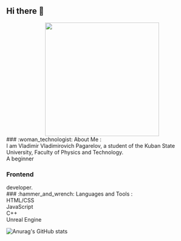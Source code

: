 ## Hi there 👋

<div id="header" align="center">
  <img src="https://media4.giphy.com/media/v1.Y2lkPTc5MGI3NjExdXJvOW04anRtcXNseGp4emJ4ZnFrZnQ1cG5vdWdtd2FwNHh6bzhkYiZlcD12MV9pbnRlcm5hbF9naWZfYnlfaWQmY3Q9Zw/WrIkv5GRcz4utwR3DP/giphy.gif" width="300"/>
</div>
<div>
  ### :woman_technologist: About Me :
  </br>
  I am Vladimir Vladimirovich Pagarelov, a student of the Kuban State University, Faculty of Physics and Technology.
  </br>
  A beginner <h3>Frontend</h3> developer. 
  </br>
  ### :hammer_and_wrench: Languages and Tools :
  </br>
  HTML/CSS
  </br>
  JavaScript
  </br>
  C++
  </br>
  Unreal Engine
</div>


![Anurag's GitHub stats](https://github-readme-stats.vercel.app/api?username=Pagarelov_icons=true&theme=dark)
